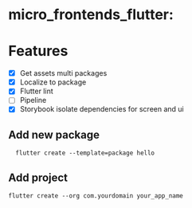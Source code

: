 # micro_frontends_flutter: 
# Features
 - [x] Get assets multi packages
 - [x] Localize to package
 - [x] Flutter lint
 - [ ] Pipeline
 - [x] Storybook isolate dependencies for screen and ui
  
## Add new package
```
  flutter create --template=package hello
```

## Add project 
```
flutter create --org com.yourdomain your_app_name

```

